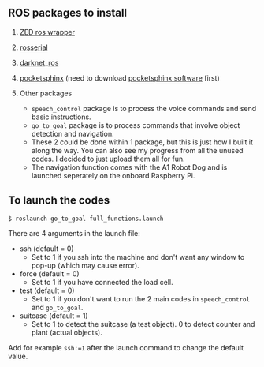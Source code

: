 ## ROS packages to install
1. [ZED ros wrapper](https://github.com/stereolabs/zed-ros-wrapper)

2. [rosserial](http://wiki.ros.org/rosserial_arduino/Tutorials/Arduino%20IDE%20Setup)

3. [darknet_ros](https://github.com/leggedrobotics/darknet_ros)

4. [pocketsphinx](https://github.com/UTNuclearRoboticsPublic/pocketsphinx) (need to download [pocketsphinx software](https://howchoo.com/pi/how-to-install-pocketsphinx-on-a-raspberry-pi) first)

5. Other packages
    * `speech_control` package is to process the voice commands and send basic instructions. 
    * `go_to_goal` package is to process commands that involve object detection and navigation.
    * These 2 could be done within 1 package, but this is just how I built it along the way. You can also see my progress from all the unused codes. I decided to just upload them all for fun.
    * The navigation function comes with the A1 Robot Dog and is launched seperately on the onboard Raspberry Pi.

## To launch the codes
```
$ roslaunch go_to_goal full_functions.launch
```
There are 4 arguments in the launch file:
- ssh (default = 0)
    * Set to 1 if you ssh into the machine and don't want any window to pop-up (which may cause error).
- force (default = 0)
    * Set to 1 if you have connected the load cell.
- test (default = 0)
    * Set to 1 if you don't want to run the 2 main codes in `speech_control` and `go_to_goal`.
- suitcase (default = 1)
    * Set to 1 to detect the suitcase (a test object). 0 to detect counter and plant (actual objects).

Add for example `ssh:=1` after the launch command to change the default value.
